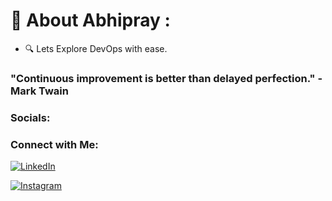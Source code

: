 # 💫 About Abhipray :
- 🔍  Lets Explore DevOps with ease.
### "Continuous improvement is better than delayed perfection." - Mark Twain   

### Socials:
### Connect with Me:

[![LinkedIn](https://img.shields.io/badge/LinkedIn-%E2%86%92-blue?style=for-the-badge&logo=linkedin)](https://www.linkedin.com/in/abhipraydhoble/)

[![Instagram](https://img.shields.io/badge/Instagram-%F0%9F%93%B7-lightred?style=for-the-badge&logo=instagram)](https://www.instagram.com/im_abhipray/)



